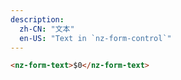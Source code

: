 ```yaml
---
description:
  zh-CN: "文本"
  en-US: "Text in `nz-form-control`"
---
```


```html
<nz-form-text>$0</nz-form-text>
```
